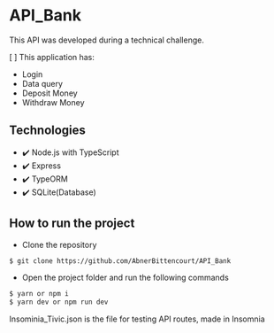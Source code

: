 # API_Bank

This API was developed during a technical challenge.

[ ] This application has:

- Login
- Data query
- Deposit Money
- Withdraw Money

## Technologies

- ✔️ Node.js with TypeScript
- ✔️ Express
- ✔️ TypeORM
- ✔️ SQLite(Database)

## How to run the project

- Clone the repository

```bash
$ git clone https://github.com/AbnerBittencourt/API_Bank
```

- Open the project folder and run the following commands

```bash
$ yarn or npm i
$ yarn dev or npm run dev
```

Insominia_Tivic.json is the file for testing API routes, made in Insomnia
